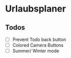 # Urlaubsplaner

## Todos

-   [ ] Prevent Todo back button
-   [ ] Colored Camera Buttons
-   [ ] Summer/ Winter mode
